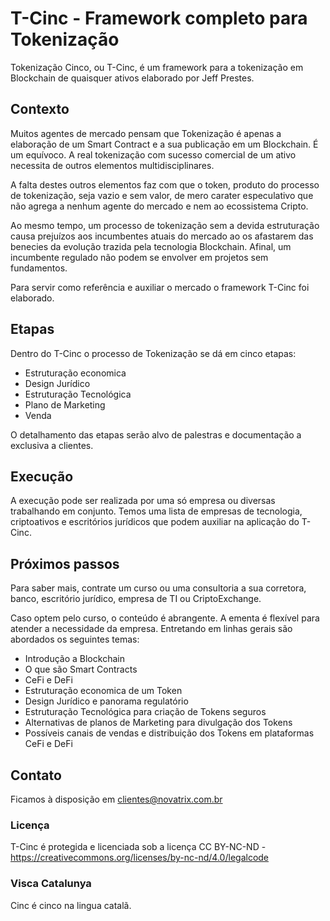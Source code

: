# T-Cinc - Framework completo para Tokenização

Tokenização Cinco, ou T-Cinc, é um framework para a tokenização em Blockchain de quaisquer ativos elaborado por Jeff Prestes.

## Contexto

Muitos agentes de mercado pensam que Tokenização é apenas a elaboração de um Smart Contract e a sua publicação em um Blockchain. É um equívoco. A real tokenização com sucesso comercial de um ativo necessita de outros elementos multidisciplinares.

A falta destes outros elementos faz com que o token, produto do processo de tokenização, seja vazio e sem valor, de mero carater especulativo que não agrega a nenhum agente do mercado e nem ao ecossistema Cripto. 

Ao mesmo tempo, um processo de tokenização sem a devida estruturação causa prejuízos aos incumbentes atuais do mercado ao os afastarem das benecies da evolução trazida pela tecnologia Blockchain. Afinal, um incumbente regulado não podem se envolver em projetos sem fundamentos.

Para servir como referência e auxiliar o mercado o framework T-Cinc foi elaborado.

## Etapas

Dentro do T-Cinc o processo de Tokenização se dá em cinco etapas:

* Estruturação economica
* Design Jurídico
* Estruturação Tecnológica
* Plano de Marketing
* Venda

O detalhamento das etapas serão alvo de palestras e documentação a exclusiva a clientes.

## Execução

A execução pode ser realizada por uma só empresa ou diversas trabalhando em conjunto. Temos uma lista de empresas de tecnologia, criptoativos e escritórios jurídicos que podem auxiliar na aplicação do T-Cinc.

## Próximos passos

Para saber mais, contrate um curso ou uma consultoria a sua corretora, banco, escritório jurídico, empresa de TI ou CriptoExchange.

Caso optem pelo curso, o conteúdo é abrangente. A ementa é flexível para atender a necessidade da empresa. Entretando em linhas gerais são abordados os seguintes temas:

* Introdução a Blockchain
* O que são Smart Contracts
* CeFi e DeFi
* Estruturação economica de um Token
* Design Jurídico e panorama regulatório
* Estruturação Tecnológica para criação de Tokens seguros
* Alternativas de planos de Marketing para divulgação dos Tokens
* Possíveis canais de vendas e distribuição dos Tokens em plataformas CeFi e DeFi

## Contato

Ficamos à disposição em clientes@novatrix.com.br

### Licença

T-Cinc é protegida e licenciada sob a licença CC BY-NC-ND - https://creativecommons.org/licenses/by-nc-nd/4.0/legalcode

### Visca Catalunya

Cinc é cinco na lingua catalã.
